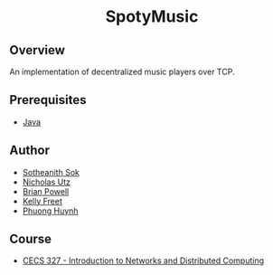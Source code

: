 <h1 align="center" style="border: none">SpotyMusic</h1>

## Overview
An implementation of decentralized music players over TCP.

## Prerequisites
 - [Java](https://www.oracle.com/java/technologies/javase/javase-jdk8-downloads.html)
 
## Author
 - [Sotheanith Sok](https://github.com/sotheanith)
 - [Nicholas Utz](https://github.com/utznicholas)
 - [Brian Powell](https://github.com/BriianPowell)
 - [Kelly Freet](https://github.com/kellyfreet13)
 - [Phuong Huynh](https://github.com/PhuongHuynh96)

## Course
 - [CECS 327 - Introduction to Networks and Distributed Computing](http://catalog.csulb.edu/preview_course_nopop.php?catoid=5&coid=39990)
